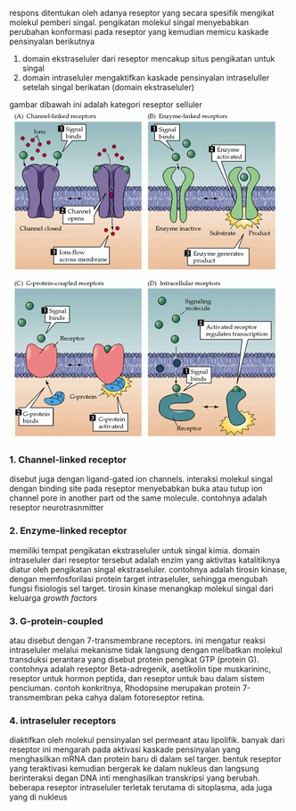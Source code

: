 respons ditentukan oleh adanya reseptor yang secara spesifik mengikat molekul pemberi singal. pengikatan molekul singal menyebabkan perubahan konformasi pada reseptor yang kemudian memicu kaskade pensinyalan berikutnya

1. domain ekstraseluler dari reseptor mencakup situs pengikatan untuk singal
2. domain intraseluler mengaktifkan kaskade pensinyalan intraseluller setelah singal berikatan (domain ekstraseluler)

gambar dibawah ini adalah kategori reseptor selluler
![ch8f4.jpg](../../../../_resources/ch8f4.jpg)

### 1. Channel-linked receptor
disebut juga dengan ligand-gated ion channels. interaksi molekul singal dengan binding site pada reseptor menyebabkan buka atau tutup ion channel pore in another part od the same molecule. contohnya adalah reseptor neurotrasnmitter
### 2. Enzyme-linked receptor
memiliki tempat pengikatan ekstraseluler untuk singal kimia. domain intraseluler dari reseptor tersebut adalah enzim yang aktivitas katalitiknya diatur oleh pengikatan singal ekstraseluler. contohnya adalah tirosin kinase, dengan memfosforilasi protein target intraseluler, sehingga mengubah fungsi fisiologis sel target. tirosin kinase menangkap molekul singal dari keluarga *growth factors*
### 3. G-protein-coupled
atau disebut dengan 7-transmembrane receptors. ini mengatur reaksi intraseluler melalui mekanisme tidak langsung dengan melibatkan molekul transduksi perantara yang disebut protein pengikat GTP (protein G). contohnya adalah reseptor Beta-adregenik, asetikolin tipe muskarininc, reseptor untuk hormon peptida, dan reseptor untuk bau dalam sistem penciuman. contoh konkritnya, Rhodopsine merupakan protein 7-transmembran peka cahya dalam fotoreseptor retina. 

### 4. intraseluler receptors
diaktifkan oleh molekul pensinyalan sel permeant atau lipolifik. banyak dari reseptor ini mengarah pada aktivasi kaskade pensinyalan yang menghasilkan mRNA dan protein baru di dalam sel targer. bentuk reseptor yang teraktivasi kemudian bergerak ke dalam nukleus dan langsung berinteraksi degan DNA inti menghasilkan transkripsi yang berubah. beberapa reseptor intraseluler terletak terutama di sitoplasma, ada juga yang di nukleus